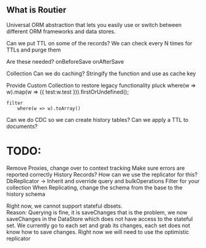 ## What is Routier

Universal ORM abstraction that lets you easily use or switch between different ORM frameworks and data stores.

Can we put TTL on some of the records? We can check every N times for TTLs and purge them

Are these needed?
onBeforeSave
onAfterSave

Collection
Can we do caching? Stringify the function and use as cache key

Provide Custom Collection to restore legacy functionality
pluck
where(w => w).map(w => ({ test:w.test })).firstOrUndefined();

    filter
        where(w => w).toArray()

Can we do CDC so we can create history tables?
Can we apply a TTL to documents?

# TODO:

Remove Proxies, change over to context tracking
Make sure errors are reported correctly
History Records? How can we use the replicator for this?
DbReplicator -> Inherit and override query and bulkOperations
Filter for your collection
When Replicating, change the schema from the base to the history schema

Right now, we cannot support stateful dbsets.  
Reason: Querying is fine, it is saveChanges that is the problem, we now saveChanges in the DataStore
which does not have access to the stateful set. We currently go to each set and grab its changes,
each set does not know how to save changes. Right now we will need to use the optimistic replicator
